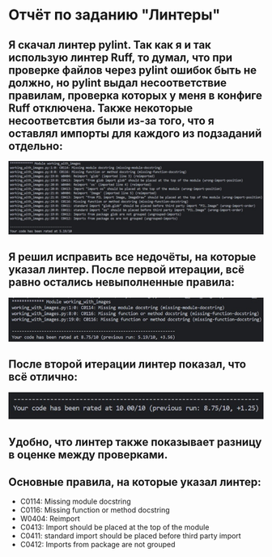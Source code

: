 # Отчёт по заданию "Линтеры"
## Я скачал линтер pylint. Так как я и так использую линтер Ruff, то думал, что при проверке файлов через pylint ошибок быть не должно, но pylint выдал несоответствие правилам, проверка которых у меня в конфиге Ruff отключена. Также некоторые несоответсвтия были из-за того, что я оставлял импорты для каждого из подзаданий отдельно:
![Screenshot 1](../screenshots/linters/Screenshot_1.jpg)
## Я решил исправить все недочёты, на которые указал линтер. После первой итерации, всё равно остались невыполненные правила:
![Screenshot 2](../screenshots/linters/Screenshot_2.jpg)
## После второй итерации линтер показал, что всё отлично:
![Screenshot 3](../screenshots/linters/Screenshot_3.jpg)
## Удобно, что линтер также показывает разницу в оценке между проверками.

## Основные правила, на которые указал линтер:
- C0114: Missing module docstring
- C0116: Missing function or method docstring
- W0404: Reimport
- C0413: Import should be placed at the top of the module
- C0411: standard import should be placed before third party import
- C0412: Imports from package are not grouped